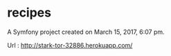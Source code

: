 recipes
=======

A Symfony project created on March 15, 2017, 6:07 pm.

Url : http://stark-tor-32886.herokuapp.com/
